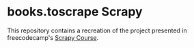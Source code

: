 # books.toscrape Scrapy

This repository contains a recreation of the project presented in freecodecamp's [Scrapy Course](https://www.youtube.com/watch?v=mBoX_JCKZTE).  

